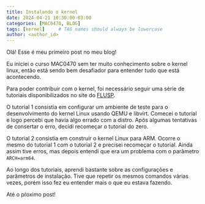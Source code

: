 ```yaml
---
title: Instalando o kernel
date: 2024-04-21 10:30:00-03:00
categories: [MAC0470, BLOG]
tags: [kernel]     # TAG names should always be lowercase
author: <author_id>
---
```


Olá! Esse é meu primeiro post no meu blog!

Eu iniciei o curso MAC0470 sem ter muito conhecimento sobre o kernel linux, então está sendo bem desafiador para entender tudo que está acontecendo. 

Para poder contribuir com o kernel, foi necessário seguir uma série de tutoriais disponibilizados no site do [FLUSP](https://flusp.ime.usp.br/).

O tutorial 1 consistia em configurar um ambiente de teste para o desenvolvimento do kernel Linux usando QEMU e libvirt. Comecei o tutorial e logo percebi que havia algo errado com a distro. Após algumas tentativas de consertar o erro, decidi recomeçar o tutorial do zero. 

O tutorial 2 consistia em construir o kernel Linux para ARM. Ocorre o mesmo do tutorial 1 com o tutorial 2 e precisei recomeçar o tutorial. Ainda assim tive erros, mas depois entendi que era um problema com o parâmetro `ARCH=arm64`.

Ao longo dos tutoriais, aprendi bastante sobre as configurações e parâmetros de instalação. Tive que repetir os mesmos comandos várias vezes, porém isso fez eu entender mais o que eu estava fazendo.

Até o pŕoximo post!
